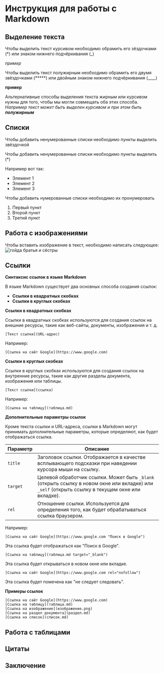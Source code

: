 # Инструкция для работы с Markdown

## Выделение текста 

Чтобы выделить текст курсивом необходимо обрамить его зёздочками (*) или знаком нижнего подчёркивания (_)

*пример*

Чтобы выделить текст полужирным необходимо обрамить его двумя звёздочками (*****) или двойным знаком нижнего подчёркивания (____)

**пример**

Альтернативные способы выделения текста жирным или курсивом нужны для того, чтобы мы могли совмещать оба этих способа. _Например текст может быть выделен курсивом и при этом быть **полужирным**_

## Списки
Чтобы добавить ненумерованные списки необходимо пункты выделить звёздочкой

Чтобы добавить ненумерованные списки необходимо пункты выделить (*)

Например вот так: 
* Элемент 1
* Элемент 2
* Элемент 3

Чтобы добавить нумерованные списки необходимо их пронумеровать
1. Первый пункт 
2. Второй пункт 
3. Третий пункт

## Работа с изображениями

Чтобы вставить изображение в текст, необходимо написать следующее:
![гойда братья и сёстры](gojda-1-768x392.jpg)

## Ссылки 
**Синтаксис ссылок в языке Markdown**

В языке Markdown существует два основных способа создания ссылок:

* **Ссылки в квадратных скобках**
* **Ссылки в круглых скобках**

**Ссылки в квадратных скобках**

Ссылки в квадратных скобках используются для создания ссылок на внешние ресурсы, такие как веб-сайты, документы, изображения и т. д.

```
[Текст ссылки](URL-адрес)
```

Например:

```
[Ссылка на сайт Google](https://www.google.com)
```

**Ссылки в круглых скобках**

Ссылки в круглых скобках используются для создания ссылок на внутренние ресурсы, такие как другие разделы документа, изображения или таблицы.

```
[Текст ссылки](ссылка)
```

Например:

```
[Ссылка на таблицу](таблица.md)
```

**Дополнительные параметры ссылок**

Кроме текста ссылки и URL-адреса, ссылки в Markdown могут принимать дополнительные параметры, которые определяют, как будет отображаться ссылка.

Параметр | Описание
---|---
`title` | Заголовок ссылки. Отображается в качестве всплывающего подсказки при наведении курсора мыши на ссылку.
`target` | Целевой обработчик ссылки. Может быть `_blank` (открыть ссылку в новом окне или вкладке) или `_self` (открыть ссылку в текущем окне или вкладке).
`rel` | Отношение ссылки. Используется для определения того, как будет обрабатываться ссылка браузером.

Например:

```
[Ссылка на сайт Google](https://www.google.com "Поиск в Google")
```

Эта ссылка будет отображаться как "Поиск в Google".

```
[Ссылка на таблицу](таблица.md target="_blank")
```

Эта ссылка будет открываться в новом окне или вкладке.

```
[Ссылка на сайт Google](https://www.google.com rel="nofollow")
```

Эта ссылка будет помечена как "не следует следовать".

**Примеры ссылок**

```
[Ссылка на сайт Google](https://www.google.com)
[Ссылка на таблицу](таблица.md)
[Ссылка на изображение](изображение.png)
[Ссылка на раздел документа](раздел.md)
[Ссылка на список](список.md)
```
## Работа с таблицами

## Цитаты

## Заключение